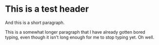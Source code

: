 ---
---
# This is a test header

And this is a short paragraph. 

This is a somewhat longer paragraph that I have already gotten bored
typing, even though it isn't long enough for me to stop typing yet. 
Oh well. 


